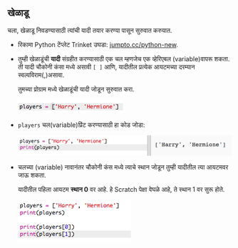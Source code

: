 ## खेळाडू

चला, खेळाडू निवडण्यासाठी त्यांची यादी तयार करण्या पासून सुरुवात करुयात.

+ रिकामा Python टेंप्लेट Trinket उघडा: <a href="http://jumpto.cc/python-new" target="_blank">jumpto.cc/python-new</a>.

+ तुम्ही खेळाडूंची **यादी** संग्रहीत करण्यासाठी एक चल म्हणजेच एक व्हेरिएबल (variable)वापरू शकता. ती यादी चौकोनी कंसा मध्ये असावी `[ ]` आणि, यादीतील प्रत्येक आयटमच्या दरम्यान स्वल्पविराम(,)असावा.
    
    तुमच्या प्रोग्राम मध्ये खेळाडूंची यादी जोडून सुरुवात करा.
    
    ![screenshot](images/team-create-players.png)

+ `players` चल(variable)प्रिंट करण्यासाठी हा कोड जोडा:
    
    ![screenshot](images/team-print-players.png)

+ चलच्या (variable) नावानंतर चौकोनी कंस मध्ये त्याचे स्थान जोडून तुम्ही यादीतील त्या आयटमवर जाऊ शकता.
    
    यादीतील पहिला आयटम **स्थान 0** वर आहे. हे Scratch पेक्षा वेघळे आहे, ते स्थान 1 वर सुरू होते.
    
    ![screenshot](images/team-print-players-index.png)